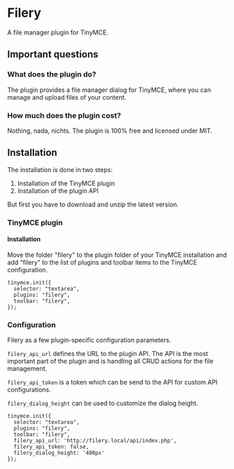 # Filery
A file manager plugin for TinyMCE.

## Important questions
### What does the plugin do?
The plugin provides a file manager dialog for TinyMCE, where you
can manage and upload files of your content. 

### How much does the plugin cost?
Nothing, nada, nichts. The plugin is 100% free and licensed under MIT.

## Installation
The installation is done in two steps:
1. Installation of the TinyMCE plugin
2. Installation of the plugin API

But first you have to download and unzip the latest version.

### TinyMCE plugin
#### Installation
Move the folder "filery" to the plugin folder of your TinyMCE 
installation and add "filery" to the list of plugins and toolbar items
to the TinyMCE configuration. 

````
tinymce.init({
  selector: "textarea",
  plugins: "filery",
  toolbar: "filery",
});
````

### Configuration
Filery as a few plugin-specific configuration parameters.

`filery_api_url` defines the URL to the plugin API. The API is the most
important part of the plugin and is handling all CRUD actions for the 
file management.

`filery_api_token` is a token which can be send to the API for custom API
configurations. 

`filery_dialog_height` can be used to customize the dialog height.

````
tinymce.init({
  selector: "textarea",
  plugins: "filery",
  toolbar: "filery",
  filery_api_url: 'http://filery.local/api/index.php',
  filery_api_token: false,
  filery_dialog_height: '400px'
});
````

